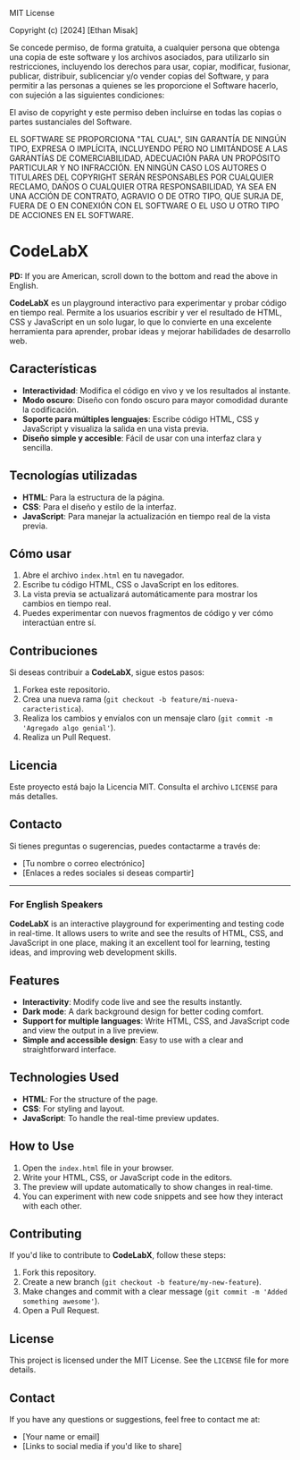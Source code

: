 MIT License

Copyright (c) [2024] [Ethan Misak]

Se concede permiso, de forma gratuita, a cualquier persona que obtenga una copia de este software y los archivos asociados, para utilizarlo sin restricciones, incluyendo los derechos para usar, copiar, modificar, fusionar, publicar, distribuir, sublicenciar y/o vender copias del Software, y para permitir a las personas a quienes se les proporcione el Software hacerlo, con sujeción a las siguientes condiciones:

El aviso de copyright y este permiso deben incluirse en todas las copias o partes sustanciales del Software.

EL SOFTWARE SE PROPORCIONA "TAL CUAL", SIN GARANTÍA DE NINGÚN TIPO, EXPRESA O IMPLÍCITA, INCLUYENDO PERO NO LIMITÁNDOSE A LAS GARANTÍAS DE COMERCIABILIDAD, ADECUACIÓN PARA UN PROPÓSITO PARTICULAR Y NO INFRACCIÓN. EN NINGÚN CASO LOS AUTORES O TITULARES DEL COPYRIGHT SERÁN RESPONSABLES POR CUALQUIER RECLAMO, DAÑOS O CUALQUIER OTRA RESPONSABILIDAD, YA SEA EN UNA ACCIÓN DE CONTRATO, AGRAVIO O DE OTRO TIPO, QUE SURJA DE, FUERA DE O EN CONEXIÓN CON EL SOFTWARE O EL USO U OTRO TIPO DE ACCIONES EN EL SOFTWARE.
# CodeLabX

**PD:** If you are American, scroll down to the bottom and read the above in English.

**CodeLabX** es un playground interactivo para experimentar y probar código en tiempo real. Permite a los usuarios escribir y ver el resultado de HTML, CSS y JavaScript en un solo lugar, lo que lo convierte en una excelente herramienta para aprender, probar ideas y mejorar habilidades de desarrollo web.

## Características

- **Interactividad**: Modifica el código en vivo y ve los resultados al instante.
- **Modo oscuro**: Diseño con fondo oscuro para mayor comodidad durante la codificación.
- **Soporte para múltiples lenguajes**: Escribe código HTML, CSS y JavaScript y visualiza la salida en una vista previa.
- **Diseño simple y accesible**: Fácil de usar con una interfaz clara y sencilla.

## Tecnologías utilizadas

- **HTML**: Para la estructura de la página.
- **CSS**: Para el diseño y estilo de la interfaz.
- **JavaScript**: Para manejar la actualización en tiempo real de la vista previa.

## Cómo usar

1. Abre el archivo `index.html` en tu navegador.
2. Escribe tu código HTML, CSS o JavaScript en los editores.
3. La vista previa se actualizará automáticamente para mostrar los cambios en tiempo real.
4. Puedes experimentar con nuevos fragmentos de código y ver cómo interactúan entre sí.

## Contribuciones

Si deseas contribuir a **CodeLabX**, sigue estos pasos:
1. Forkea este repositorio.
2. Crea una nueva rama (`git checkout -b feature/mi-nueva-caracteristica`).
3. Realiza los cambios y envíalos con un mensaje claro (`git commit -m 'Agregado algo genial'`).
4. Realiza un Pull Request.

## Licencia

Este proyecto está bajo la Licencia MIT. Consulta el archivo `LICENSE` para más detalles.

## Contacto

Si tienes preguntas o sugerencias, puedes contactarme a través de:
- [Tu nombre o correo electrónico]
- [Enlaces a redes sociales si deseas compartir]


---

### **For English Speakers**

**CodeLabX** is an interactive playground for experimenting and testing code in real-time. It allows users to write and see the results of HTML, CSS, and JavaScript in one place, making it an excellent tool for learning, testing ideas, and improving web development skills.

## Features

- **Interactivity**: Modify code live and see the results instantly.
- **Dark mode**: A dark background design for better coding comfort.
- **Support for multiple languages**: Write HTML, CSS, and JavaScript code and view the output in a live preview.
- **Simple and accessible design**: Easy to use with a clear and straightforward interface.

## Technologies Used

- **HTML**: For the structure of the page.
- **CSS**: For styling and layout.
- **JavaScript**: To handle the real-time preview updates.

## How to Use

1. Open the `index.html` file in your browser.
2. Write your HTML, CSS, or JavaScript code in the editors.
3. The preview will update automatically to show changes in real-time.
4. You can experiment with new code snippets and see how they interact with each other.

## Contributing

If you'd like to contribute to **CodeLabX**, follow these steps:
1. Fork this repository.
2. Create a new branch (`git checkout -b feature/my-new-feature`).
3. Make changes and commit with a clear message (`git commit -m 'Added something awesome'`).
4. Open a Pull Request.

## License

This project is licensed under the MIT License. See the `LICENSE` file for more details.

## Contact

If you have any questions or suggestions, feel free to contact me at:
- [Your name or email]
- [Links to social media if you'd like to share]
